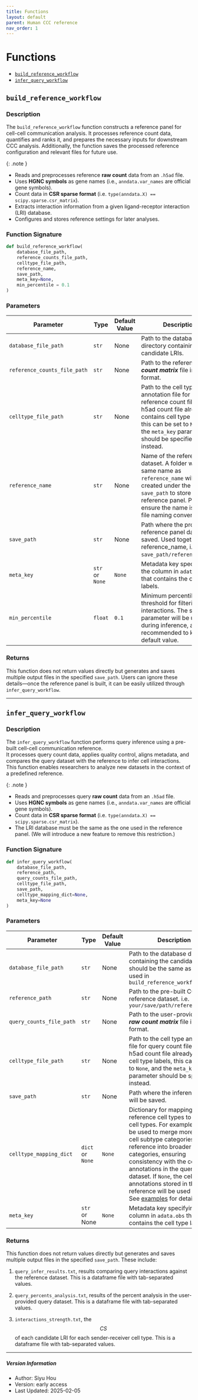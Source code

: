 ```yaml
---
title: Functions
layout: default
parent: Human CCC reference
nav_order: 1
---
```

<script type="text/javascript" async
  src="https://cdnjs.cloudflare.com/ajax/libs/mathjax/3.2.2/es5/tex-mml-chtml.js">
</script>

# Functions

- [`build_reference_workflow`]({{base.site}}/cccref/func.html#build_reference_workflow)
- [`infer_query_workflow`]({{base.site}}/cccref/func.html#infer_query_workflow)

## `build_reference_workflow`

### Description

The `build_reference_workflow` function constructs a reference panel for cell-cell communication analysis.
It processes reference count data, quantifies and ranks it, and prepares the necessary inputs for downstream CCC analysis.
Additionally, the function saves the processed reference configuration and relevant files for future use.

{: .note }
>
- Reads and preprocesses reference **raw count** data from an `.h5ad` file.
- Uses **HGNC symbols** as gene names (i.e., `anndata.var_names` are official gene symbols).
- Count data in **CSR sparse format** (i.e. `type(anndata.X) == scipy.sparse.csr_matrix`).
- Extracts interaction information from a given ligand-receptor interaction (LRI) database.
- Configures and stores reference settings for later analyses.

### Function Signature
```python
def build_reference_workflow(
    database_file_path, 
    reference_counts_file_path, 
    celltype_file_path, 
    reference_name, 
    save_path, 
    meta_key=None, 
    min_percentile = 0.1
)
```

### Parameters

| Parameter                  | Type          | Default Value | Description  |
|----------------------------|--------------|---------------|--------------|
| `database_file_path`        | `str`        | None          | Path to the database directory containing the candidate LRIs. |
| `reference_counts_file_path` | `str`       | None          | Path to the reference ***raw count matrix*** file in h5ad format. |
| `celltype_file_path`        | `str`        | None          | Path to the cell type annotation file for reference count file. If the h5ad count file already contains cell type labels, this can be set to `None`, and the `meta_key` parameter should be specified instead. |
| `reference_name`            | `str`        | None          | Name of the reference dataset. A folder with the same name as `reference_name` will be created under the `save_path` to store the reference panel. Please ensure the name is valid for file naming conventions. |
| `save_path`                 | `str`        | None          | Path where the processed reference panel data will be saved. Used together with reference_name, i.e., `save_path/reference_name/`. |
| `meta_key`                  | `str` or `None` | `None`       | Metadata key specifying the column in `adata.obs` that contains the cell type labels. |
| `min_percentile`            | `float`      | `0.1`         | Minimum percentile threshold for filtering interactions. The same parameter will be used during inference, and it is recommended to keep the default value. |




### Returns
This function does not return values directly but generates and saves multiple output files in the specified `save_path`. Users can ignore these details—once the reference panel is built, it can be easily utilized through `infer_query_workflow`.

---

## `infer_query_workflow`

### Description

The `infer_query_workflow` function performs query inference using a pre-built cell-cell communication reference.  
It processes query count data, applies quality control, aligns metadata, and compares the query dataset with the reference to infer cell interactions.  
This function enables researchers to analyze new datasets in the context of a predefined reference.

{: .note }
>
- Reads and preprocesses query **raw count** data from an `.h5ad` file.
- Uses **HGNC symbols** as gene names (i.e., `anndata.var_names` are official gene symbols).
- Count data in **CSR sparse format** (i.e. `type(anndata.X) == scipy.sparse.csr_matrix`).
- The LRI database must be the same as the one used in the reference panel. (We will introduce a new feature to remove this restriction.)

### Function Signature
```python
def infer_query_workflow(
    database_file_path, 
    reference_path, 
    query_counts_file_path, 
    celltype_file_path, 
    save_path, 
    celltype_mapping_dict=None, 
    meta_key=None
)
```


### Parameters

| Parameter              | Type          | Default Value | Description  |
|------------------------|--------------|---------------|--------------|
| `database_file_path`   | `str`        | None          | Path to the database directory containing the candidate LRIs. It should be the same as the one used in `build_reference_workflow` |
| `reference_path`       | `str`        | None          | Path to the pre-built CCC reference dataset. i.e. `your/save/path/reference_name/` |
| `query_counts_file_path` | `str`      | None          | Path to the user-provided query ***raw count matrix*** file in h5ad format. |
| `celltype_file_path`   | `str`        | None          | Path to the cell type annotation file for query count file. If the h5ad count file already contains cell type labels, this can be set to `None`, and the `meta_key` parameter should be specified instead. |
| `save_path`           | `str`        | None          | Path where the inference results will be saved. |
| `celltype_mapping_dict` | `dict` or `None` | `None`     | Dictionary for mapping reference cell types to query cell types. For example, this can be used to merge more granular cell subtype categories in the reference into broader categories, ensuring consistency with the cell type annotations in the query dataset. If `None`, the cell type annotations stored in the reference will be used directly. See [examples]({{site.baseurl}}/cccref/snippet.html#example2-how-to-adjust-the-granularity-of-cell-type-annotations-in-reference-panel) for details. |
| `meta_key`            | `str` or None | `None`       | Metadata key specifying the column in `adata.obs` that contains the cell type labels. |

### Returns
This function does not return values directly but generates and saves multiple output files in the specified `save_path`. These include:

1. `query_infer_results.txt`, results comparing query interactions against the reference dataset. This is a dataframe file with tab-separated values.

2. `query_percents_analysis.txt`, results of the percent analysis in the user-provided query dataset. This is a dataframe file with tab-separated values.

3. `interactions_strength.txt`, the $$CS$$ of each candidate LRI for each sender-receiver cell type. This is a dataframe file with tab-separated values.

---

##### Version Information
- Author: Siyu Hou
- Version: early access
- Last Updated: 2025-02-05